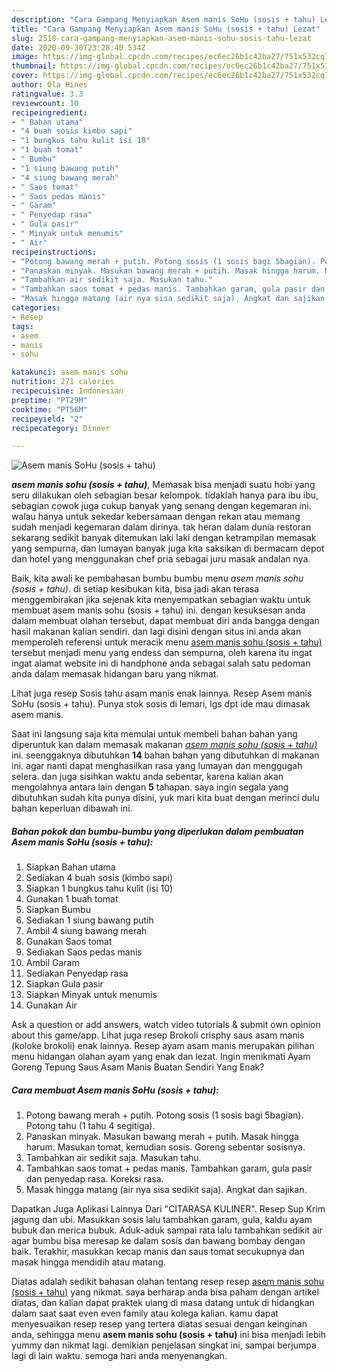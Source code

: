 ```yaml
---
description: "Cara Gampang Menyiapkan Asem manis SoHu (sosis + tahu) Lezat"
title: "Cara Gampang Menyiapkan Asem manis SoHu (sosis + tahu) Lezat"
slug: 2518-cara-gampang-menyiapkan-asem-manis-sohu-sosis-tahu-lezat
date: 2020-09-30T23:28:40.534Z
image: https://img-global.cpcdn.com/recipes/ec6ec26b1c42ba27/751x532cq70/asem-manis-sohu-sosis-tahu-foto-resep-utama.jpg
thumbnail: https://img-global.cpcdn.com/recipes/ec6ec26b1c42ba27/751x532cq70/asem-manis-sohu-sosis-tahu-foto-resep-utama.jpg
cover: https://img-global.cpcdn.com/recipes/ec6ec26b1c42ba27/751x532cq70/asem-manis-sohu-sosis-tahu-foto-resep-utama.jpg
author: Ola Hines
ratingvalue: 3.3
reviewcount: 10
recipeingredient:
- " Bahan utama"
- "4 buah sosis kimbo sapi"
- "1 bungkus tahu kulit isi 10"
- "1 buah tomat"
- " Bumbu"
- "1 siung bawang putih"
- "4 siung bawang merah"
- " Saos tomat"
- " Saos pedas manis"
- " Garam"
- " Penyedap rasa"
- " Gula pasir"
- " Minyak untuk menumis"
- " Air"
recipeinstructions:
- "Potong bawang merah + putih. Potong sosis (1 sosis bagi 5bagian). Potong tahu (1 tahu 4 segitiga)."
- "Panaskan minyak. Masukan bawang merah + putih. Masak hingga harum. Masukan tomat, kemudian sosis. Goreng sebentar sosisnya."
- "Tambahkan air sedikit saja. Masukan tahu."
- "Tambahkan saos tomat + pedas manis. Tambahkan garam, gula pasir dan penyedap rasa. Koreksi rasa."
- "Masak hingga matang (air nya sisa sedikit saja). Angkat dan sajikan."
categories:
- Resep
tags:
- asem
- manis
- sohu

katakunci: asem manis sohu 
nutrition: 271 calories
recipecuisine: Indonesian
preptime: "PT29M"
cooktime: "PT56M"
recipeyield: "2"
recipecategory: Dinner

---
```



![Asem manis SoHu (sosis + tahu)](https://img-global.cpcdn.com/recipes/ec6ec26b1c42ba27/751x532cq70/asem-manis-sohu-sosis-tahu-foto-resep-utama.jpg)

<b><i>asem manis sohu (sosis + tahu)</i></b>, Memasak bisa menjadi suatu hobi yang seru dilakukan oleh sebagian besar kelompok. tidaklah hanya para ibu ibu, sebagian cowok juga cukup banyak yang senang dengan kegemaran ini. walau hanya untuk sekedar kebersamaan dengan rekan atau memang sudah menjadi kegemaran dalam dirinya. tak heran dalam dunia restoran sekarang sedikit banyak ditemukan laki laki dengan ketrampilan memasak yang sempurna, dan lumayan banyak juga kita saksikan di bermacam depot dan hotel yang menggunakan chef pria sebagai juru masak andalan nya.

Baik, kita awali ke pembahasan bumbu bumbu menu <i>asem manis sohu (sosis + tahu)</i>. di setiap kesibukan kita, bisa jadi akan terasa menggembirakan jika sejenak kita menyempatkan sebagian waktu untuk membuat asem manis sohu (sosis + tahu) ini. dengan kesuksesan anda dalam membuat olahan tersebut, dapat membuat diri anda bangga dengan hasil makanan kalian sendiri. dan lagi disini dengan situs ini anda akan memperoleh referensi untuk meracik menu <u>asem manis sohu (sosis + tahu)</u> tersebut menjadi menu yang endess dan sempurna, oleh karena itu ingat ingat alamat website ini di handphone anda sebagai salah satu pedoman anda dalam memasak hidangan baru yang nikmat.

Lihat juga resep Sosis tahu asam manis enak lainnya. Resep Asem manis SoHu (sosis + tahu). Punya stok sosis di lemari, lgs dpt ide mau dimasak asem manis.


Saat ini langsung saja kita memulai untuk membeli bahan bahan yang diperuntuk kan dalam memasak makanan <u><i>asem manis sohu (sosis + tahu)</i></u> ini. seenggaknya dibutuhkan <b>14</b> bahan bahan yang dibutuhkan di makanan ini. agar nanti dapat menghasilkan rasa yang lumayan dan menggugah selera. dan juga sisihkan waktu anda sebentar, karena kalian akan mengolahnya antara lain dengan <b>5</b> tahapan. saya ingin segala yang dibutuhkan sudah kita punya disini, yuk mari kita buat dengan merinci dulu bahan keperluan dibawah ini.

<!--inarticleads1-->

##### Bahan pokok dan bumbu-bumbu yang diperlukan dalam pembuatan Asem manis SoHu (sosis + tahu):

1. Siapkan  Bahan utama
1. Sediakan 4 buah sosis (kimbo sapi)
1. Siapkan 1 bungkus tahu kulit (isi 10)
1. Gunakan 1 buah tomat
1. Siapkan  Bumbu
1. Sediakan 1 siung bawang putih
1. Ambil 4 siung bawang merah
1. Gunakan  Saos tomat
1. Sediakan  Saos pedas manis
1. Ambil  Garam
1. Sediakan  Penyedap rasa
1. Siapkan  Gula pasir
1. Siapkan  Minyak untuk menumis
1. Gunakan  Air


Ask a question or add answers, watch video tutorials &amp; submit own opinion about this game/app. Lihat juga resep Brokoli crisphy saus asam manis (koloke brokoli) enak lainnya. Resep ayam asam manis merupakan pilihan menu hidangan olahan ayam yang enak dan lezat. Ingin menikmati Ayam Goreng Tepung Saus Asam Manis Buatan Sendiri Yang Enak? 

<!--inarticleads2-->

##### Cara membuat Asem manis SoHu (sosis + tahu):

1. Potong bawang merah + putih. Potong sosis (1 sosis bagi 5bagian). Potong tahu (1 tahu 4 segitiga).
1. Panaskan minyak. Masukan bawang merah + putih. Masak hingga harum. Masukan tomat, kemudian sosis. Goreng sebentar sosisnya.
1. Tambahkan air sedikit saja. Masukan tahu.
1. Tambahkan saos tomat + pedas manis. Tambahkan garam, gula pasir dan penyedap rasa. Koreksi rasa.
1. Masak hingga matang (air nya sisa sedikit saja). Angkat dan sajikan.


Dapatkan Juga Aplikasi Lainnya Dari &#34;CITARASA KULINER&#34;. Resep Sup Krim jagung dan ubi. Masukkan sosis lalu tambahkan garam, gula, kaldu ayam bubuk dan merica bubuk. Aduk-aduk sampai rata lalu tambahkan sedikit air agar bumbu bisa meresap ke dalam sosis dan bawang bombay dengan baik. Terakhir, masukkan kecap manis dan saus tomat secukupnya dan masak hingga mendidih atau matang. 

Diatas adalah sedikit bahasan olahan tentang resep resep <u>asem manis sohu (sosis + tahu)</u> yang nikmat. saya berharap anda bisa paham dengan artikel diatas, dan kalian dapat praktek ulang di masa datang untuk di hidangkan dalam saat saat even even family atau kolega kalian. kamu dapat menyesuaikan resep resep yang tertera diatas sesuai dengan keinginan anda, sehingga menu <b>asem manis sohu (sosis + tahu)</b> ini bisa menjadi lebih yummy dan nikmat lagi. demikian penjelasan singkat ini, sampai berjumpa lagi di lain waktu. semoga hari anda menyenangkan.
